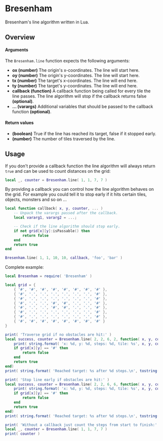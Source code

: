 # Bresenham
Bresenham's line algorithm written in Lua.

## Overview

#### Arguments
The `Bresenham.line` function expects the following arguments:
- __ox (number)__ The origin's x-coordinates. The line will start here.
- __oy (number)__ The origin's y-coordinates. The line will start here.
- __tx (number)__ The target's x-coordinates. The line will end here.
- __ty (number)__ The target's y-coordinates. The line will end here.
- __callback (function)__ A callback function being called for every tile the line passes. The line algorithm will stop if the callback returns false __(optional)__.
- __... (varargs)__ Additional variables that should be passed to the callback function __(optional)__.

#### Return values
- __(boolean)__ True if the line has reached its target, false if it stopped early.
- __(number)__ The number of tiles traversed by the line.

## Usage

If you don't provide a callback function the line algorithm will always return `true` and can be used to count distances on the grid:

```Lua
local _, counter = Bresenham.line( 1, 1, 7, 7 )
```


By providing a callback you can control how the line algorithm behaves on the grid. For example you could tell it to stop early if it hits certain tiles, objects, monsters and so on ...

```lua
local function callback( x, y, counter, ... )
    -- Unpack the varargs passed after the callback.
    local vararg1, vararg2 = ...;

    -- Check if the line algorithm should stop early.
    if not grid[x][y]:isPassable() then
        return false
    end
    return true
end

Bresenham.line( 1, 1, 10, 10, callback, 'foo', 'bar' )
```

Complete example:
```Lua
local Bresenham = require( 'Bresenham' )

local grid = {
    { '#', '#', '#', '#', '#', '#', '#', '#' },
    { '#', '.', '.', '.', '.', '.', '.', '#' },
    { '#', '.', '.', '.', '.', '.', '.', '#' },
    { '#', '.', '.', '#', '#', '.', '.', '#' },
    { '#', '.', '.', '#', '#', '.', '.', '#' },
    { '#', '.', '.', '.', '.', '.', '.', '#' },
    { '#', '.', '.', '.', '.', '.', '.', '#' },
    { '#', '#', '#', '#', '#', '#', '#', '#' }
}

print( 'Traverse grid if no obstacles are hit:' )
local success, counter = Bresenham.line( 2, 2, 6, 2, function( x, y, counter )
    print( string.format( 'x: %d, y: %d, steps: %d, tile: %s', x, y, counter, grid[x][y] ))
    if grid[x][y] == '#' then
        return false
    end
    return true
end)
print( string.format( 'Reached target: %s after %d steps.\n', tostring( success ), counter ))

print( 'Stop line early if obstacles are hit:' )
local success, counter = Bresenham.line( 2, 2, 6, 6, function( x, y, counter )
    print( string.format( 'x: %d, y: %d, steps: %d, tile: %s', x, y, counter, grid[x][y] ))
    if grid[x][y] == '#' then
        return false
    end
    return true
end)
print( string.format( 'Reached target: %s after %d steps.\n', tostring( success ), counter ))

print( 'Without a callback just count the steps from start to finish:' )
local _, counter = Bresenham.line( 1, 1, 7, 7 )
print( counter )
```
